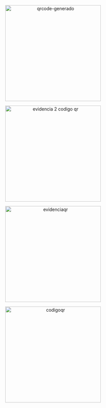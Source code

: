 <p align="center">
  <img src="https://github.com/user-attachments/assets/5f789d54-d97a-4ee9-b20c-b6bb07a10a4a" alt="qrcode-generado" width="300">
</p>

<p align="center">
  <img src="https://github.com/user-attachments/assets/b1a8971b-57c3-4a38-b526-17b88f81cf51" alt="evidencia 2 codigo qr" width="300">
</p>

<p align="center">
  <img src="https://github.com/user-attachments/assets/3d67b034-6210-49bb-b44a-3cb96fcaa966" alt="evidenciaqr" width="300">
</p>

<p align="center">
  <img src="https://github.com/user-attachments/assets/aa06f9e8-3c5e-45fe-9f7d-2e522b2f629f" alt="codigoqr" width="300">
</p>
